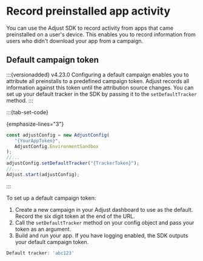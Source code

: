 # Record preinstalled app activity

You can use the Adjust SDK to record activity from apps that came preinstalled on a user's device. This enables you to record information from users who didn't download your app from a campaign.

## Default campaign token

:::{versionadded} v4.23.0
Configuring a default campaign enables you to attribute all preinstalls to a predefined campaign token. Adjust records all information against this token until the attribution source changes. You can set up your default tracker in the SDK by passing it to the `setDefaultTracker` method.
:::

:::{tab-set-code}

{emphasize-lines="3"}

```js
const adjustConfig = new AdjustConfig(
   "{YourAppToken}",
   AdjustConfig.EnvironmentSandbox
);
//...
adjustConfig.setDefaultTracker("{TrackerToken}");
//...
Adjust.start(adjustConfig);
```

:::

To set up a default campaign token:

1. Create a new campaign in your Adjust dashboard to use as the default. Record the six digit token at the end of the URL.
2. Call the `setDefaultTracker` method on your config object and pass your token as an argument.
3. Build and run your app. If you have logging enabled, the SDK outputs your default campaign token.

```js
Default tracker: 'abc123'
```
